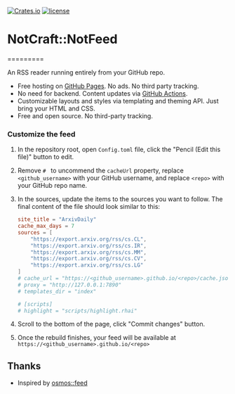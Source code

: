 [![Crates.io](https://img.shields.io/crates/v/notfeet.svg)](https://crates.io/crates/notfeed)
[![license](https://img.shields.io/github/license/notcraft/notfeed.svg?maxAge=86400)](LICENSE)

# NotCraft::NotFeed
=========

An RSS reader running entirely from your GitHub repo.

- Free hosting on [GitHub Pages](https://pages.github.com/). No ads. No third party tracking.
- No need for backend. Content updates via [GitHub Actions](https://github.com/features/actions).
- Customizable layouts and styles via templating and theming API. Just bring your HTML and CSS.
- Free and open source. No third-party tracking.

### Customize the feed

1. In the repository root, open `Config.toml` file, click the "Pencil (Edit this file)" button to edit.
2. Remove `# ` to uncommend the `cacheUrl` property, replace `<github_username>` with your GitHub username, and
   replace `<repo>` with your GitHub repo name.
3. In the sources, update the items to the sources you want to follow. The final content of the file should look similar
   to this:

   ```toml
   site_title = "ArxivDaily"
   cache_max_days = 7
   sources = [
       "https://export.arxiv.org/rss/cs.CL",
       "https://export.arxiv.org/rss/cs.IR",
       "https://export.arxiv.org/rss/cs.MM",
       "https://export.arxiv.org/rss/cs.CV",
       "https://export.arxiv.org/rss/cs.LG"
   ]
   # cache_url = "https://<github_username>.github.io/<repo>/cache.json"
   # proxy = "http://127.0.0.1:7890"
   # templates_dir = "index"
   
   # [scripts]
   # highlight = "scripts/highlight.rhai"
   ```

4. Scroll to the bottom of the page, click "Commit changes" button.
5. Once the rebuild finishes, your feed will be available at `https://<github_username>.github.io/<repo>`

## Thanks

+ Inspired by [osmos::feed](https://github.com/osmoscraft/osmosfeed)